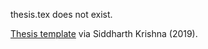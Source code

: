 thesis.tex does not exist. 

[Thesis template](https://www.overleaf.com/latex/templates/nyu-gsas-thesis-template/qdpfnvbtzsdq) via Siddharth Krishna (2019).
